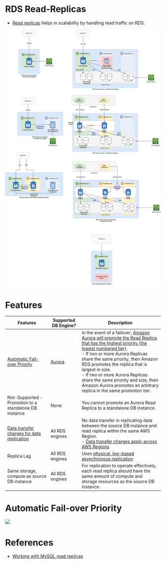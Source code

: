 # RDS Read-Replicas
- [Read replicas](https://aws.amazon.com/rds/features/read-replicas/) helps in scalability by handling read traffic on RDS.

![img.png](assets/Multi-AZ/RDS-Multi-AZ-Replica.drawio.png)

# Features

| Features                                                                                                        | Supported DB Engine?             | Description                                                                                                                                                                                                                                                                                                                                                                                                                                                                                          |
|-----------------------------------------------------------------------------------------------------------------|----------------------------------|------------------------------------------------------------------------------------------------------------------------------------------------------------------------------------------------------------------------------------------------------------------------------------------------------------------------------------------------------------------------------------------------------------------------------------------------------------------------------------------------------|
| [Automatic Fail-over Priority](https://aws.amazon.com/blogs/aws/additional-failover-control-for-amazon-aurora/) | [Aurora](AmazonAurora/Readme.md) | In the event of a failover, [Amazon Aurora will promote the Read Replica that has the highest priority (the lowest numbered tier)](https://aws.amazon.com/blogs/aws/additional-failover-control-for-amazon-aurora/).<br/>- If two or more Aurora Replicas share the same priority, then Amazon RDS promotes the replica that is largest in size.<br/>- If two or more Aurora Replicas share the same priority and size, then Amazon Aurora promotes an arbitrary replica in the same promotion tier. |
| Not-Supported - Promotion to a standalone DB instance                                                           | None                             | You cannot promote an Aurora Read Replica to a standalone DB instance.                                                                                                                                                                                                                                                                                                                                                                                                                               |
| [Data transfer charges for data replication](https://aws.amazon.com/rds/faqs/)                                  | All RDS engines                  | No data transfer in replicating data between the source DB instance and read replica within the same AWS Region.<br/>- [Data transfer charges apply across AWS Regions](https://aws.amazon.com/rds/faqs/).                                                                                                                                                                                                                                                                                           |
| Replica Lag                                                                                                     | All RDS engines                  | Uses [physical, log-based asynchronous replication](../../../3_DatabaseServices/DataStructuresDB/AppendOnlyProperty.md)                                                                                                                                                                                                                                                                                                                                                           |
| Same storage, compute as source DB instance                                                                     | All RDS engines                  | For replication to operate effectively, each read replica should have the same amount of compute and storage resources as the source DB instance.                                                                                                                                                                                                                                                                                                                                                    |

# Automatic Fail-over Priority

![](https://media.amazonwebservices.com/blog/2016/aurora_set_failover_priority_1.png)

# References
- [Working with MySQL read replicas](https://docs.amazonaws.cn/en_us/AmazonRDS/latest/UserGuide/USER_MySQL.Replication.ReadReplicas.html)
